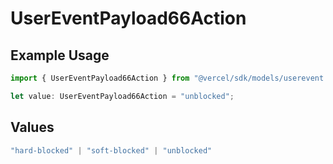 # UserEventPayload66Action

## Example Usage

```typescript
import { UserEventPayload66Action } from "@vercel/sdk/models/userevent.js";

let value: UserEventPayload66Action = "unblocked";
```

## Values

```typescript
"hard-blocked" | "soft-blocked" | "unblocked"
```